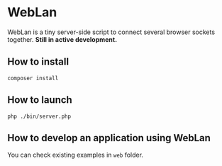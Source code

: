 # WebLan
WebLan is a tiny server-side script to connect several browser sockets together.
**Still in active development.**

## How to install
```shell
composer install
```

## How to launch
```shell
php ./bin/server.php
```

## How to develop an application using WebLan

You can check existing examples in `web` folder.
